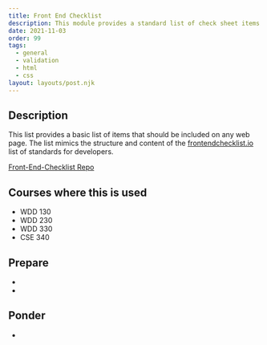 ```yaml
---
title: Front End Checklist
description: This module provides a standard list of check sheet items to use as a basic page build guide.
date: 2021-11-03
order: 99
tags:
  - general
  - validation
  - html
  - css
layout: layouts/post.njk
---
```


## Description

This list provides a basic list of items that should be included on any web page. The list mimics the structure and content of the [frontendchecklist.io](https://frontendchecklist.io) list of standards for developers.

[Front-End-Checklist Repo](https://github.com/thedaviddias/Front-End-Checklist)

## Courses where this is used

- WDD 130
- WDD 230
- WDD 330
- CSE 340

## Prepare

-
- [](prepare1/)

## Ponder

- [](ponder1/)
